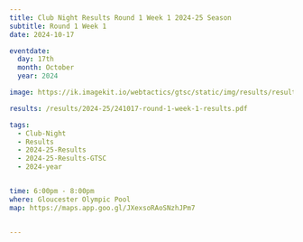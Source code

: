 ```yaml
---
title: Club Night Results Round 1 Week 1 2024-25 Season
subtitle: Round 1 Week 1
date: 2024-10-17

eventdate:
  day: 17th
  month: October
  year: 2024

image: https://ik.imagekit.io/webtactics/gtsc/static/img/results/results-summary-1.jpg

results: /results/2024-25/241017-round-1-week-1-results.pdf

tags:
  - Club-Night
  - Results
  - 2024-25-Results
  - 2024-25-Results-GTSC
  - 2024-year


time: 6:00pm - 8:00pm
where: Gloucester Olympic Pool
map: https://maps.app.goo.gl/JXexsoRAoSNzhJPm7


---
```





